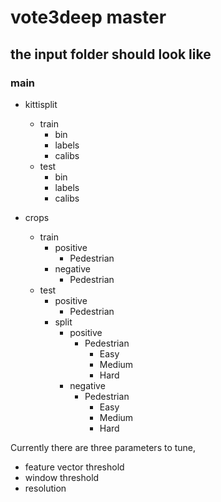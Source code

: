 # vote3deep master

## the input folder should look like
### main
  * kittisplit  
    * train  
	  * bin  
	  * labels  
	  * calibs  
    * test  
	  * bin  
	  * labels  
	  * calibs  

  * crops  
    * train  
      * positive  
        * Pedestrian  
	  * negative  
        * Pedestrian  
    * test  
      * positive  
        * Pedestrian  
      * split  
        * positive  
          * Pedestrian  
            * Easy  
            * Medium  
            * Hard  
        * negative  
          * Pedestrian  
            * Easy  
            * Medium  
            * Hard  

Currently there are three parameters to tune,
  
  * feature vector threshold
  * window threshold
  * resolution